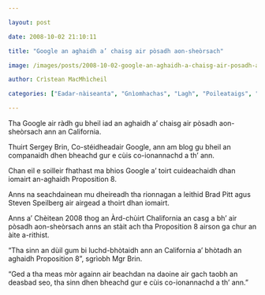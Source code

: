 ```yaml
---

layout: post

date: 2008-10-02 21:10:11

title: "Google an aghaidh a’ chaisg air pòsadh aon-sheòrsach"

image: /images/posts/2008-10-02-google-an-aghaidh-a-chaisg-air-posadh-aon-sheorsach.webp

author: Crìstean MacMhìcheil

categories: ["Eadar-nàiseanta", "Gnìomhachas", "Lagh", "Poileataigs", "Teicneòlas"]

---
```


Tha Google air ràdh gu bheil iad an aghaidh a’ chaisg air pòsadh aon-sheòrsach ann an California.

Thuirt Sergey Brin, Co-stéidheadair Google, ann am blog gu bheil an companaidh dhen bheachd gur e cùis co-ionannachd a th’ ann.

Chan eil e soilleir fhathast ma bhios Google a’ toirt cuideachaidh dhan iomairt an-aghaidh Proposition 8.

Anns na seachdainean mu dheireadh tha rionnagan a leithid Brad Pitt agus Steven Speilberg air airgead a thoirt dhan iomairt.

Anns a’ Chèitean 2008 thog an Àrd-chùirt Chalifornia an casg a bh’ air pòsadh aon-sheòrsach anns an stàit ach tha Proposition 8 airson ga chur an àite a-rithist.

“Tha sinn an dùil gum bi luchd-bhòtaidh ann an California a’ bhòtadh an aghaidh Proposition 8”, sgrìobh Mgr Brin.

“Ged a tha meas mòr againn air beachdan na daoine air gach taobh an deasbad seo, tha sinn dhen bheachd gur e cùis co-ionannachd a th’ ann.”
